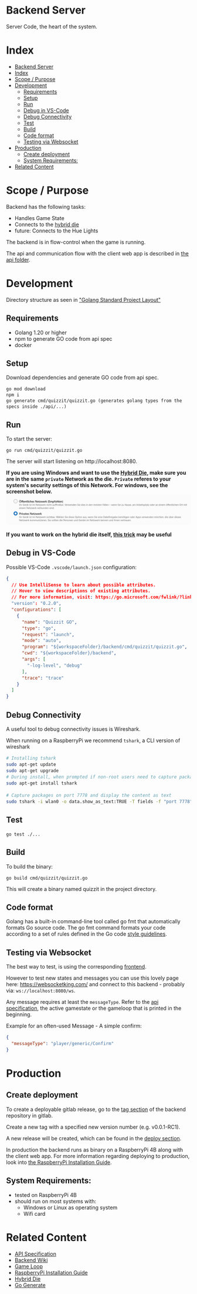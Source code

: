 # Backend Server

Server Code, the heart of the system.

# Index

- [Backend Server](#backend-server)
- [Index](#index)
- [Scope / Purpose](#scope--purpose)
- [Development](#development)
  - [Requirements](#requirements)
  - [Setup](#setup)
  - [Run](#run)
  - [Debug in VS-Code](#debug-in-vs-code)
  - [Debug Connectivity](#debug-connectivity)
  - [Test](#test)
  - [Build](#build)
  - [Code format](#code-format)
  - [Testing via Websocket](#testing-via-websocket)
- [Production](#production)
  - [Create deployment](#create-deployment)
  - [System Requirements:](#system-requirements)
- [Related Content](#related-content)

# Scope / Purpose

Backend has the following tasks:

* Handles Game State
* Connects to the [hybrid die](https://gitlab.mi.hdm-stuttgart.de/quizzit/hybrid-die)
* future: Connects to the Hue Lights

The backend is in flow-control when the game is running.

The api and communication flow with the client web app is described in [the api folder](https://gitlab.mi.hdm-stuttgart.de/quizzit/backend-server/-/tree/main/api).

# Development

Directory structure as seen in ["Golang Standard Project Layout"](https://github.com/golang-standards/project-layout)

## Requirements

* Golang 1.20 or higher
* npm to generate GO code from api spec
* docker

## Setup

Download dependencies and generate GO code from api spec.

    go mod download
    npm i
    go generate cmd/quizzit/quizzit.go (generates golang types from the specs inside ./api/...)

## Run

To start the server:
    
    go run cmd/quizzit/quizzit.go

The server will start listening on http://localhost:8080.

**If you are using Windows and want to use the [Hybrid Die](../hybrid-die/), make sure you are in the same `private` Network as the die. `Private` referes to your system's security settings of this Network. For windows, see the screenshot below.**
![Private network settings](./assets/img/private-network-windows.png)

**If you want to work on the hybrid die itself, [this trick](#configuration-to-simplify-hybrid-die-development) may be useful**

## Debug in VS-Code

Possible VS-Code `.vscode/launch.json` configuration:

```json
{
  // Use IntelliSense to learn about possible attributes.
  // Hover to view descriptions of existing attributes.
  // For more information, visit: https://go.microsoft.com/fwlink/?linkid=830387
  "version": "0.2.0",
  "configurations": [
    {
      "name": "Quizzit GO",
      "type": "go",
      "request": "launch",
      "mode": "auto",
      "program": "${workspaceFolder}/backend/cmd/quizzit/quizzit.go",
      "cwd": "${workspaceFolder}/backend",
      "args": [
        "-log-level", "debug"
      ],
      "trace": "trace"
    }
  ]
}
```

## Debug Connectivity

A useful tool to debug connectivity issues is Wireshark.

When running on a RaspberryPi we recommend `tshark`, a CLI version of wireshark

```sh
# Installing tshark
sudo apt-get update
sudo apt-get upgrade
# During install, when prompted if non-root users need to capture packages you do not need to select 'yes' (select 'no')
sudo apt-get install tshark

# Capture packages on port 7778 and display the content as text
sudo tshark -i wlan0 -o data.show_as_text:TRUE -T fields -f "port 7778" -e data.text
```

## Test

    go test ./...

## Build

To build the binary:

    go build cmd/quizzit/quizzit.go

This will create a binary named quizzit in the project directory.

## Code format

Golang has a built-in command-line tool called go fmt that automatically formats Go source code. The go fmt command formats your code according to a set of rules defined in the Go code [style guidelines](https://go.dev/doc/effective_go#formatting).

## Testing via Websocket

The best way to test, is using the corresponding [frontend](https://gitlab.mi.hdm-stuttgart.de/quizzit/client-web-app).

However to test new states and messages you can use this lovely page here: https://websocketking.com/ and connect to this backend - probably via: `ws://localhost:8080/ws`.

Any message requires at least the `messageType`. 
Refer to the [api specification](https://gitlab.mi.hdm-stuttgart.de/quizzit/backend-server/-/blob/main/api/websocket-asyncapi.yaml), the active gamestate or the gameloop that is printed in the beginning.

Example for an often-used Message - A simple confirm:

```json
{
  "messageType": "player/generic/Confirm"
}
```
# Production

## Create deployment

To create a deployable gitlab release, go to the [tag section](https://gitlab.mi.hdm-stuttgart.de/quizzit/backend-server/-/tags/) of the backend repository in gitlab. 

Create a new tag with a specified new version number (e.g. v0.0.1-RC1).

A new release will be created, which can be found in the [deploy section](https://gitlab.mi.hdm-stuttgart.de/quizzit/backend-server/-/releases).

In production the backend runs as binary on a RaspberryPi 4B along with the client web app. For more information regarding deploying to production, look into [the RaspberryPi Installation Guide](https://gitlab.mi.hdm-stuttgart.de/quizzit/raspberry-pi/-/blob/main/Installation-Guide-RaspberryPi.md).

## System Requirements:

- tested on RaspberryPi 4B
- should run on most systems with:
  * Windows or Linux as operating system
  * Wifi card



# Related Content

* [API Specification](https://gitlab.mi.hdm-stuttgart.de/quizzit/backend-server/-/tree/main/api)
* [Backend Wiki](https://gitlab.mi.hdm-stuttgart.de/quizzit/backend-server/-/wikis/home)
* [Game Loop](https://gitlab.mi.hdm-stuttgart.de/quizzit/backend-server/-/wikis/home)
* [RaspberryPi Installation Guide](https://gitlab.mi.hdm-stuttgart.de/quizzit/raspberry-pi/-/blob/main/Installation-Guide-RaspberryPi.md)
* [Hybrid Die](https://gitlab.mi.hdm-stuttgart.de/quizzit/hybrid-die)
* [Go Generate](https://go.dev/blog/generate)
